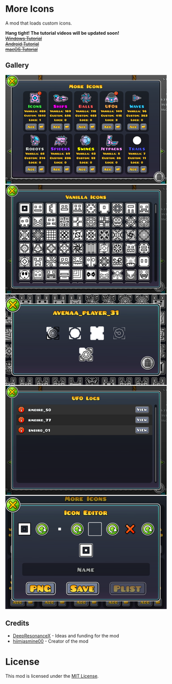 # More Icons
A mod that loads custom icons.

**Hang tight! The tutorial videos will be updated soon!**\
[~~Windows Tutorial~~](https://youtu.be/Dn0S3DPuq08)\
[~~Android Tutorial~~](https://youtu.be/GJKoLUnkyBk)\
[~~macOS Tutorial~~](https://youtu.be/1sI4WJE0yqE)

## Gallery
![More Icons Popup](./resources/more-icons-popup.png)\
![Icon List Popup](./resources/icon-list-popup.png)\
![View Icon Popup](./resources/view-icon-popup.png)\
![Log Viewer Popup](./resources/log-viewer-popup.png)\
![Edit Icon Popup](./resources/edit-icon-popup.png)

## Credits
- [DeepResonanceX](https://gdbrowser.com/u/5668656) - Ideas and funding for the mod
- [hiimjasmine00](https://gdbrowser.com/u/7466002) - Creator of the mod

# License
This mod is licensed under the [MIT License](./LICENSE).